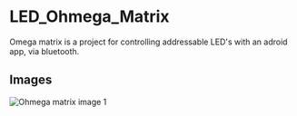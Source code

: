 # LED_Ohmega_Matrix
Omega matrix is a project for controlling addressable LED's with
an adroid app, via bluetooth.

## Images
![Ohmega matrix image 1](https://user-images.githubusercontent.com/57757159/75991877-699c3780-5ef7-11ea-88eb-918dea4d8861.jpeg)
